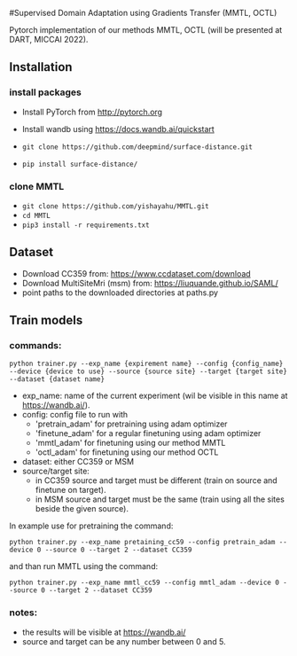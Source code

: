 #Supervised Domain Adaptation using Gradients Transfer (MMTL, OCTL)

Pytorch implementation of our methods MMTL, OCTL (will be presented at DART, MICCAI 2022).

## Installation
### install packages
* Install PyTorch from http://pytorch.org
* Install wandb using https://docs.wandb.ai/quickstart

* `git clone https://github.com/deepmind/surface-distance.git`
* `pip install surface-distance/` 
### clone MMTL
* `git clone https://github.com/yishayahu/MMTL.git`
* `cd MMTL`
* ```pip3 install -r requirements.txt```

## Dataset

* Download CC359 from: https://www.ccdataset.com/download
* Download MultiSiteMri (msm) from: https://liuquande.github.io/SAML/
* point paths to the downloaded directories at paths.py


## Train models
### commands:
```
python trainer.py --exp_name {expirement name} --config {config_name} --device {device to use} --source {source site} --target {target site} --dataset {dataset name}
```
* exp_name: name of the current experiment (wil be visible in this name at https://wandb.ai/).
* config: config file to run with
  * 'pretrain_adam' for pretraining using adam optimizer
  * 'finetune_adam' for a regular finetuning using adam optimizer
  * 'mmtl_adam' for finetuning using our method MMTL
  * 'octl_adam' for finetuning using our method OCTL
* dataset:  either CC359 or MSM
* source/target site:
  * in CC359 source and target must be different (train on source and finetune on target).
  * in MSM source and target must be the same (train using all the sites beside the given source).

In example use for pretraining the command:
```
python trainer.py --exp_name pretaining_cc59 --config pretrain_adam --device 0 --source 0 --target 2 --dataset CC359
```
and than run MMTL using the command:
```
python trainer.py --exp_name mmtl_cc59 --config mmtl_adam --device 0 --source 0 --target 2 --dataset CC359
```
### notes:
* the results will be visible at https://wandb.ai/
* source and target can be any number between 0 and 5.

